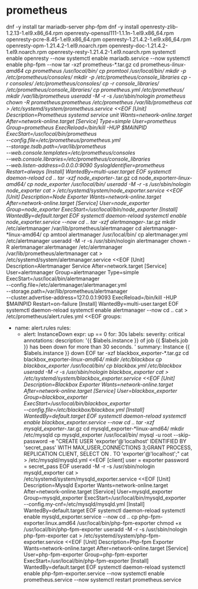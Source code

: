 # prometheus
dnf -y install tar mariadb-server php-fpm
dnf -y install openresty-zlib-1.2.13-1.el9.x86_64.rpm openresty-openssl111-1.1.1n-1.el9.x86_64.rpm openresty-pcre-8.45-1.el9.x86_64.rpm openresty-1.21.4.2-1.el9.x86_64.rpm openresty-opm-1.21.4.2-1.el9.noarch.rpm openresty-doc-1.21.4.2-1.el9.noarch.rpm openresty-resty-1.21.4.2-1.el9.noarch.rpm
systemctl enable openresty --now
systemctl enable mariadb.service --now
systemctl enable php-fpm --now
tar -xzf prometheus-*.tar.gz
cd prometheus-*linux-amd64
cp prometheus /usr/local/bin/
cp promtool /usr/local/bin/
mkdir -p /etc/prometheus/consoles/
mkdir -p /etc/prometheus/console_libraries
cp -r consoles/ /etc/prometheus/consoles/
cp -r console_libraries/ /etc/prometheus/console_libraries/
cp prometheus.yml /etc/prometheus/
mkdir /var/lib/prometheus
useradd -M -r -s /usr/sbin/nologin prometheus
chown -R prometheus:prometheus /etc/prometheus /var/lib/prometheus
cat > /etc/systemd/system/prometheus.service <<EOF
[Unit]
Description=Prometheus systemd service unit
Wants=network-online.target
After=network-online.target
[Service]
Type=simple
User=prometheus
Group=prometheus
ExecReload=/bin/kill -HUP $MAINPID
ExecStart=/usr/local/bin/prometheus \
--config.file=/etc/prometheus/prometheus.yml \
--storage.tsdb.path=/var/lib/prometheus \
--web.console.templates=/etc/prometheus/consoles \
--web.console.libraries=/etc/prometheus/console_libraries \
--web.listen-address=0.0.0.0:9090
SyslogIdentifier=prometheus
Restart=always
[Install]
WantedBy=multi-user.target
EOF
systemctl daemon-reload
cd ..
tar -xzf node_exporter-*.tar.gz
cd node_exporterr-*linux-amd64/
cp node_exporter /usr/local/bin/
useradd -M -r -s /usr/sbin/nologin node_exporter
cat > /etc/systemd/system/node_exporter.service <<EOF
[Unit]
Description=Node Exporter
Wants=network-online.target
After=network-online.target
[Service]
User=node_exporter
Group=node_exporter
ExecStart=/usr/local/bin/node_exporter
[Install]
WantedBy=default.target
EOF
systemctl daemon-reload
systemctl enable node_exporter.service --now
cd ..
tar -xzf alertmanager-*.tar.gz
mkdir /etc/alertmanager /var/lib/prometheus/alertmanager
cd alertmanager-*linux-amd64/
cp amtool alertmanager /usr/local/bin/
cp alertmanager.yml /etc/alertmanager
useradd -M -r -s /usr/sbin/nologin alertmanager
chown -R alertmanager:alertmanager /etc/alertmanager /var/lib/prometheus/alertmanager
cat > /etc/systemd/system/alertmanager.service <<EOF
[Unit]
Description=Alertmanager Service
After=network.target
[Service]
User=alertmanager
Group=alertmanager
Type=simple
ExecStart=/usr/local/bin/alertmanager \
         --config.file=/etc/alertmanager/alertmanager.yml \
         --storage.path=/var/lib/prometheus/alertmanager \
         --cluster.advertise-address=127.0.0.1:9093
ExecReload=/bin/kill -HUP $MAINPID
Restart=on-failure
[Install]
WantedBy=multi-user.target
EOF
systemctl daemon-reload
systemctl enable alertmanager --now
cd ..
cat > /etc/prometheus/alert.rules.yml <<EOF
groups:
- name: alert.rules
  rules:
  - alert: InstanceDown
    expr: up == 0
    for: 30s
    labels:
      severity: critical
    annotations:
      description: '{{ $labels.instance }} of job {{ $labels.job }} has been down for more than 30 seconds. '
      summary: Instance {{ $labels.instance }} down
EOF
tar -xzf blackbox_exporter-*.tar.gz
cd blackbox_exporter-*linux-amd64/
mkdir /etc/blackbox
cp blackbox_exporter /usr/local/bin/
cp blackbox.yml /etc/blackbox
useradd -M -r -s /usr/sbin/nologin blackbox_exporter
cat > /etc/systemd/system/blackbox_exporter.service <<EOF
[Unit]
Description=Blackbox Exporter
Wants=network-online.target
After=network-online.target
[Service]
User=blackbox_exporter
Group=blackbox_exporter
ExecStart=/usr/local/bin/blackbox_exporter \
         --config.file=/etc/blackbox/blackbox.yml
[Install]
WantedBy=default.target
EOF
systemctl daemon-reload
systemctl enable blackbox_exporter.service --now
cd ..
tar -xzf mysqld_exporter-*.tar.gz
cd mysqld_exporter-*linux-amd64/
mkdir /etc/mysqld
cp mysqld_exporter /usr/local/bin/
mysql -u root --skip-password -e "CREATE USER 'exporter'@'localhost' IDENTIFIED BY 'secret_pass' WITH MAX_USER_CONNECTIONS 3;GRANT PROCESS, REPLICATION CLIENT, SELECT ON *.* TO 'exporter'@'localhost';"
cat > /etc/mysqld/mysqld.yml <<EOF
[client]
user = exporter
password = secret_pass
EOF
useradd -M -r -s /usr/sbin/nologin mysqld_exporter
cat > /etc/systemd/system/mysqld_exporter.service <<EOF
[Unit]
Description=Mysqld Exporter
Wants=network-online.target
After=network-online.target
[Service]
User=mysqld_exporter
Group=mysqld_exporter
ExecStart=/usr/local/bin/mysqld_exporter \
         --config.my-cnf=/etc/mysqld/mysqld.yml
[Install]
WantedBy=default.target
EOF
systemctl daemon-reload
systemctl enable mysqld_exporter.service --now
cd ..
cp php-fpm-exporter.linux.amd64 /usr/local/bin/php-fpm-exporter
chmod +x /usr/local/bin/php-fpm-exporter
useradd -M -r -s /usr/sbin/nologin php-fpm-exporter
cat > /etc/systemd/system/php-fpm-exporter.service <<EOF
[Unit]
Description=Php-fpm Exporter
Wants=network-online.target
After=network-online.target
[Service]
User=php-fpm-exporter
Group=php-fpm-exporter
ExecStart=/usr/local/bin/php-fpm-exporter
[Install]
WantedBy=default.target
EOF
systemctl daemon-reload
systemctl enable php-fpm-exporter.service --now
systemctl enable prometheus.service --now
systemctl restart prometheus.service

